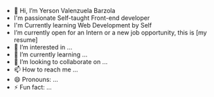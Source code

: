 - 👋 Hi, I’m Yerson Valenzuela Barzola
- I'm passionate Self-taught Front-end developer
- I'm Currently learning Web Development by Self
- I’m currently open for an Intern or a new job opportunity, this is [my resume] 
- 👀 I’m interested in ...
- 🌱 I’m currently learning ...
- 💞️ I’m looking to collaborate on ...
- 📫 How to reach me ...
- 😄 Pronouns: ...
- ⚡ Fun fact: ...

<!---
YersonValenzuela12/YersonValenzuela12 is a ✨ special ✨ repository because its `README.md` (this file) appears on your GitHub profile.
You can click the Preview link to take a look at your changes.
--->
